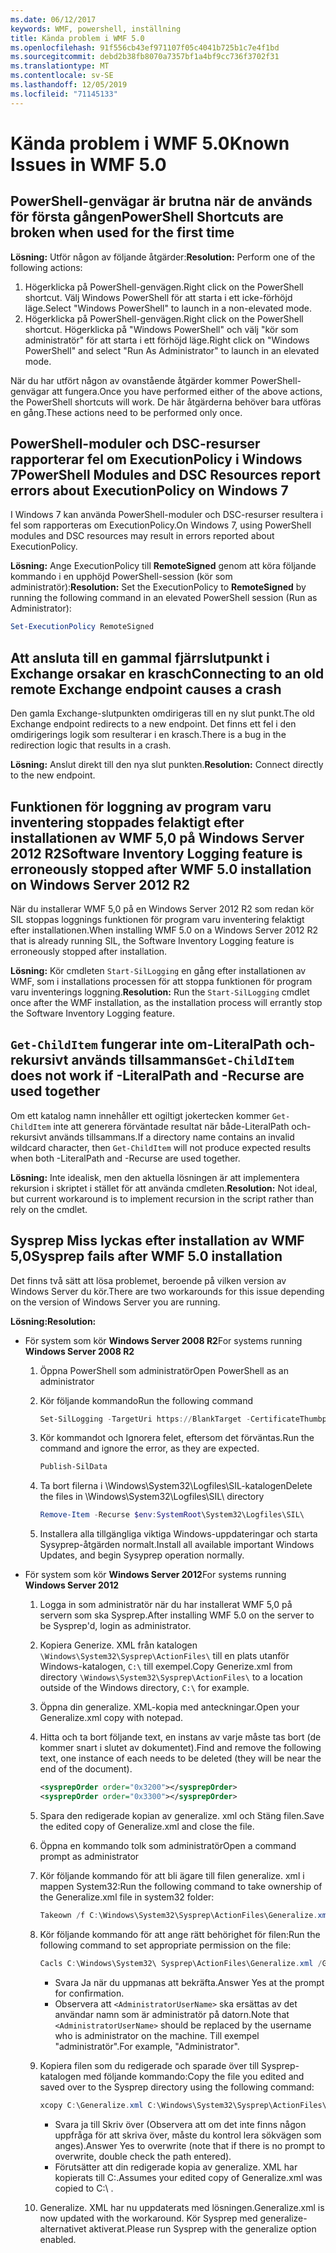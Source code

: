 ```yaml
---
ms.date: 06/12/2017
keywords: WMF, powershell, inställning
title: Kända problem i WMF 5.0
ms.openlocfilehash: 91f556cb43ef971107f05c4041b725b1c7e4f1bd
ms.sourcegitcommit: debd2b38fb8070a7357bf1a4bf9cc736f3702f31
ms.translationtype: MT
ms.contentlocale: sv-SE
ms.lasthandoff: 12/05/2019
ms.locfileid: "71145133"
---
```

# <a name="known-issues-in-wmf-50"></a><span data-ttu-id="9fd67-103">Kända problem i WMF 5.0</span><span class="sxs-lookup"><span data-stu-id="9fd67-103">Known Issues in WMF 5.0</span></span>

## <a name="powershell-shortcuts-are-broken-when-used-for-the-first-time"></a><span data-ttu-id="9fd67-104">PowerShell-genvägar är brutna när de används för första gången</span><span class="sxs-lookup"><span data-stu-id="9fd67-104">PowerShell Shortcuts are broken when used for the first time</span></span>

<span data-ttu-id="9fd67-105">**Lösning:** Utför någon av följande åtgärder:</span><span class="sxs-lookup"><span data-stu-id="9fd67-105">**Resolution:** Perform one of the following actions:</span></span>

1. <span data-ttu-id="9fd67-106">Högerklicka på PowerShell-genvägen.</span><span class="sxs-lookup"><span data-stu-id="9fd67-106">Right click on the PowerShell shortcut.</span></span> <span data-ttu-id="9fd67-107">Välj Windows PowerShell för att starta i ett icke-förhöjd läge.</span><span class="sxs-lookup"><span data-stu-id="9fd67-107">Select "Windows PowerShell" to launch in a non-elevated mode.</span></span>
2. <span data-ttu-id="9fd67-108">Högerklicka på PowerShell-genvägen.</span><span class="sxs-lookup"><span data-stu-id="9fd67-108">Right click on the PowerShell shortcut.</span></span> <span data-ttu-id="9fd67-109">Högerklicka på "Windows PowerShell" och välj "kör som administratör" för att starta i ett förhöjd läge.</span><span class="sxs-lookup"><span data-stu-id="9fd67-109">Right click on "Windows PowerShell" and select "Run As Administrator" to launch in an elevated mode.</span></span>

<span data-ttu-id="9fd67-110">När du har utfört någon av ovanstående åtgärder kommer PowerShell-genvägar att fungera.</span><span class="sxs-lookup"><span data-stu-id="9fd67-110">Once you have performed either of the above actions, the PowerShell shortcuts will work.</span></span> <span data-ttu-id="9fd67-111">De här åtgärderna behöver bara utföras en gång.</span><span class="sxs-lookup"><span data-stu-id="9fd67-111">These actions need to be performed only once.</span></span>

## <a name="powershell-modules-and-dsc-resources-report-errors-about-executionpolicy-on-windows-7"></a><span data-ttu-id="9fd67-112">PowerShell-moduler och DSC-resurser rapporterar fel om ExecutionPolicy i Windows 7</span><span class="sxs-lookup"><span data-stu-id="9fd67-112">PowerShell Modules and DSC Resources report errors about ExecutionPolicy on Windows 7</span></span>

<span data-ttu-id="9fd67-113">I Windows 7 kan använda PowerShell-moduler och DSC-resurser resultera i fel som rapporteras om ExecutionPolicy.</span><span class="sxs-lookup"><span data-stu-id="9fd67-113">On Windows 7, using PowerShell modules and DSC resources may result in errors reported about ExecutionPolicy.</span></span>

<span data-ttu-id="9fd67-114">**Lösning:** Ange ExecutionPolicy till **RemoteSigned** genom att köra följande kommando i en upphöjd PowerShell-session (kör som administratör):</span><span class="sxs-lookup"><span data-stu-id="9fd67-114">**Resolution:** Set the ExecutionPolicy to **RemoteSigned** by running the following command in an elevated PowerShell session (Run as Administrator):</span></span>

```powershell
Set-ExecutionPolicy RemoteSigned
```

## <a name="connecting-to-an-old-remote-exchange-endpoint-causes-a-crash"></a><span data-ttu-id="9fd67-115">Att ansluta till en gammal fjärrslutpunkt i Exchange orsakar en krasch</span><span class="sxs-lookup"><span data-stu-id="9fd67-115">Connecting to an old remote Exchange endpoint causes a crash</span></span>

<span data-ttu-id="9fd67-116">Den gamla Exchange-slutpunkten omdirigeras till en ny slut punkt.</span><span class="sxs-lookup"><span data-stu-id="9fd67-116">The old Exchange endpoint redirects to a new endpoint.</span></span> <span data-ttu-id="9fd67-117">Det finns ett fel i den omdirigerings logik som resulterar i en krasch.</span><span class="sxs-lookup"><span data-stu-id="9fd67-117">There is a bug in the redirection logic that results in a crash.</span></span>

<span data-ttu-id="9fd67-118">**Lösning:** Anslut direkt till den nya slut punkten.</span><span class="sxs-lookup"><span data-stu-id="9fd67-118">**Resolution:** Connect directly to the new endpoint.</span></span>

## <a name="software-inventory-logging-feature-is-erroneously-stopped-after-wmf-50-installation-on-windows-server-2012-r2"></a><span data-ttu-id="9fd67-119">Funktionen för loggning av program varu inventering stoppades felaktigt efter installationen av WMF 5,0 på Windows Server 2012 R2</span><span class="sxs-lookup"><span data-stu-id="9fd67-119">Software Inventory Logging feature is erroneously stopped after WMF 5.0 installation on Windows Server 2012 R2</span></span>

<span data-ttu-id="9fd67-120">När du installerar WMF 5,0 på en Windows Server 2012 R2 som redan kör SIL stoppas loggnings funktionen för program varu inventering felaktigt efter installationen.</span><span class="sxs-lookup"><span data-stu-id="9fd67-120">When installing WMF 5.0 on a Windows Server 2012 R2 that is already running SIL, the Software Inventory Logging feature is erroneously stopped after installation.</span></span>

<span data-ttu-id="9fd67-121">**Lösning:** Kör cmdleten `Start-SilLogging` en gång efter installationen av WMF, som i installations processen för att stoppa funktionen för program varu inventerings loggning.</span><span class="sxs-lookup"><span data-stu-id="9fd67-121">**Resolution:** Run the `Start-SilLogging` cmdlet once after the WMF installation, as the installation process will errantly stop the Software Inventory Logging feature.</span></span>

## <a name="get-childitem-does-not-work-if--literalpath-and--recurse-are-used-together"></a><span data-ttu-id="9fd67-122">`Get-ChildItem` fungerar inte om-LiteralPath och-rekursivt används tillsammans</span><span class="sxs-lookup"><span data-stu-id="9fd67-122">`Get-ChildItem` does not work if -LiteralPath and -Recurse are used together</span></span>

<span data-ttu-id="9fd67-123">Om ett katalog namn innehåller ett ogiltigt jokertecken kommer `Get-ChildItem` inte att generera förväntade resultat när både-LiteralPath och-rekursivt används tillsammans.</span><span class="sxs-lookup"><span data-stu-id="9fd67-123">If a directory name contains an invalid wildcard character, then `Get-ChildItem` will not produce expected results when both -LiteralPath and -Recurse are used together.</span></span>

<span data-ttu-id="9fd67-124">**Lösning:** Inte idealisk, men den aktuella lösningen är att implementera rekursion i skriptet i stället för att använda cmdleten.</span><span class="sxs-lookup"><span data-stu-id="9fd67-124">**Resolution:** Not ideal, but current workaround is to implement recursion in the script rather than rely on the cmdlet.</span></span>

## <a name="sysprep-fails-after-wmf-50-installation"></a><span data-ttu-id="9fd67-125">Sysprep Miss lyckas efter installation av WMF 5,0</span><span class="sxs-lookup"><span data-stu-id="9fd67-125">Sysprep fails after WMF 5.0 installation</span></span>

<span data-ttu-id="9fd67-126">Det finns två sätt att lösa problemet, beroende på vilken version av Windows Server du kör.</span><span class="sxs-lookup"><span data-stu-id="9fd67-126">There are two workarounds for this issue depending on the version of Windows Server you are running.</span></span>

<span data-ttu-id="9fd67-127">**Lösning:**</span><span class="sxs-lookup"><span data-stu-id="9fd67-127">**Resolution:**</span></span>

- <span data-ttu-id="9fd67-128">För system som kör **Windows Server 2008 R2**</span><span class="sxs-lookup"><span data-stu-id="9fd67-128">For systems running **Windows Server 2008 R2**</span></span>
  1. <span data-ttu-id="9fd67-129">Öppna PowerShell som administratör</span><span class="sxs-lookup"><span data-stu-id="9fd67-129">Open PowerShell as an administrator</span></span>
  2. <span data-ttu-id="9fd67-130">Kör följande kommando</span><span class="sxs-lookup"><span data-stu-id="9fd67-130">Run the following command</span></span>

     ```powershell
     Set-SilLogging -TargetUri https://BlankTarget -CertificateThumbprint 0123456789
     ```

  3. <span data-ttu-id="9fd67-131">Kör kommandot och Ignorera felet, eftersom det förväntas.</span><span class="sxs-lookup"><span data-stu-id="9fd67-131">Run the command and ignore the error, as they are expected.</span></span>

     ```powershell
     Publish-SilData
     ```

  4. <span data-ttu-id="9fd67-132">Ta bort filerna i \Windows\System32\Logfiles\SIL\-katalogen</span><span class="sxs-lookup"><span data-stu-id="9fd67-132">Delete the files in  \Windows\System32\Logfiles\SIL\ directory</span></span>

     ```powershell
     Remove-Item -Recurse $env:SystemRoot\System32\Logfiles\SIL\
     ```

  5. <span data-ttu-id="9fd67-133">Installera alla tillgängliga viktiga Windows-uppdateringar och starta Sysyprep-åtgärden normalt.</span><span class="sxs-lookup"><span data-stu-id="9fd67-133">Install all available important Windows Updates, and begin Sysyprep operation normally.</span></span>

- <span data-ttu-id="9fd67-134">För system som kör **Windows Server 2012**</span><span class="sxs-lookup"><span data-stu-id="9fd67-134">For systems running **Windows Server 2012**</span></span>
  1. <span data-ttu-id="9fd67-135">Logga in som administratör när du har installerat WMF 5,0 på servern som ska Sysprep.</span><span class="sxs-lookup"><span data-stu-id="9fd67-135">After installing WMF 5.0 on the server to be Sysprep'd, login as administrator.</span></span>
  2. <span data-ttu-id="9fd67-136">Kopiera Generize. XML från katalogen `\Windows\System32\Sysprep\ActionFiles\` till en plats utanför Windows-katalogen, `C:\` till exempel.</span><span class="sxs-lookup"><span data-stu-id="9fd67-136">Copy Generize.xml from directory `\Windows\System32\Sysprep\ActionFiles\` to a location outside of the Windows directory, `C:\` for example.</span></span>
  3. <span data-ttu-id="9fd67-137">Öppna din generalize. XML-kopia med anteckningar.</span><span class="sxs-lookup"><span data-stu-id="9fd67-137">Open your Generalize.xml copy with notepad.</span></span>
  4. <span data-ttu-id="9fd67-138">Hitta och ta bort följande text, en instans av varje måste tas bort (de kommer snart i slutet av dokumentet).</span><span class="sxs-lookup"><span data-stu-id="9fd67-138">Find and remove the following text, one instance of each needs to be deleted (they will be near the end of the document).</span></span>

     ```xml
     <sysprepOrder order="0x3200"></sysprepOrder>
     <sysprepOrder order="0x3300"></sysprepOrder>
     ```

  5. <span data-ttu-id="9fd67-139">Spara den redigerade kopian av generalize. xml och Stäng filen.</span><span class="sxs-lookup"><span data-stu-id="9fd67-139">Save the edited copy of Generalize.xml and close the file.</span></span>
  6. <span data-ttu-id="9fd67-140">Öppna en kommando tolk som administratör</span><span class="sxs-lookup"><span data-stu-id="9fd67-140">Open a command prompt as administrator</span></span>
  7. <span data-ttu-id="9fd67-141">Kör följande kommando för att bli ägare till filen generalize. xml i mappen System32:</span><span class="sxs-lookup"><span data-stu-id="9fd67-141">Run the following command to take ownership of the Generalize.xml file in system32 folder:</span></span>

     ```powershell
     Takeown /f C:\Windows\System32\Sysprep\ActionFiles\Generalize.xml
     ```

  8. <span data-ttu-id="9fd67-142">Kör följande kommando för att ange rätt behörighet för filen:</span><span class="sxs-lookup"><span data-stu-id="9fd67-142">Run the following command to set appropriate permission on the file:</span></span>

     ```powershell
     Cacls C:\Windows\System32\ Sysprep\ActionFiles\Generalize.xml /G `<AdministratorUserName>`:F
     ```

     - <span data-ttu-id="9fd67-143">Svara Ja när du uppmanas att bekräfta.</span><span class="sxs-lookup"><span data-stu-id="9fd67-143">Answer Yes at the prompt for confirmation.</span></span>
     - <span data-ttu-id="9fd67-144">Observera att `<AdministratorUserName>` ska ersättas av det användar namn som är administratör på datorn.</span><span class="sxs-lookup"><span data-stu-id="9fd67-144">Note that `<AdministratorUserName>` should be replaced by the username who is administrator on the machine.</span></span> <span data-ttu-id="9fd67-145">Till exempel "administratör".</span><span class="sxs-lookup"><span data-stu-id="9fd67-145">For example, "Administrator".</span></span>

  9. <span data-ttu-id="9fd67-146">Kopiera filen som du redigerade och sparade över till Sysprep-katalogen med följande kommando:</span><span class="sxs-lookup"><span data-stu-id="9fd67-146">Copy the file you edited and saved over to the Sysprep directory using the following command:</span></span>

     ```powershell
     xcopy C:\Generalize.xml C:\Windows\System32\Sysprep\ActionFiles\Generalize.xml
     ```

     - <span data-ttu-id="9fd67-147">Svara ja till Skriv över (Observera att om det inte finns någon uppfråga för att skriva över, måste du kontrol lera sökvägen som anges).</span><span class="sxs-lookup"><span data-stu-id="9fd67-147">Answer Yes to overwrite (note that if there is no prompt to overwrite, double check the path entered).</span></span>
     - <span data-ttu-id="9fd67-148">Förutsätter att din redigerade kopia av generalize. XML har kopierats till C:\.</span><span class="sxs-lookup"><span data-stu-id="9fd67-148">Assumes your edited copy of Generalize.xml was copied to C:\ .</span></span>

  10. <span data-ttu-id="9fd67-149">Generalize. XML har nu uppdaterats med lösningen.</span><span class="sxs-lookup"><span data-stu-id="9fd67-149">Generalize.xml is now updated with the workaround.</span></span> <span data-ttu-id="9fd67-150">Kör Sysprep med generalize-alternativet aktiverat.</span><span class="sxs-lookup"><span data-stu-id="9fd67-150">Please run Sysprep with the generalize option enabled.</span></span>